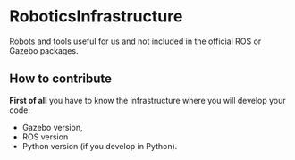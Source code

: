 # RoboticsInfrastructure

Robots and tools useful for us and not included in the official ROS or Gazebo packages.

## How to contribute

**First of all** you have to know the infrastructure where you will develop your code:

- Gazebo version,
- ROS version
- Python version (if you develop in Python).
